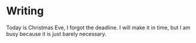 # Writing
Today is Christmas Eve, I forgot the deadline. I will make it in time, but I am busy because it is just barely necessary.